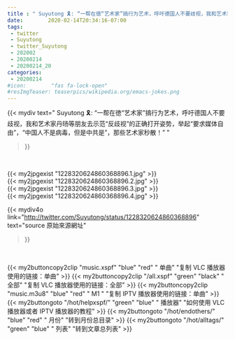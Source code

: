 ```yaml
---
title : " Suyutong 🎗️: “一帮在徳“艺术家”搞行为艺术，呼吁德国人不要歧视，我和艺术家丹旸等朋友去示范“反歧视”的正确打开姿势，举起“要求媒体自由”，“中国人不是病毒，但是中共是”，那些艺术家秒散！”  "
date:        2020-02-14T20:34:16-07:00
tags:
 - twitter
 - Suyutong
 - twitter_Suyutong
 - 202002
 - 20200214
 - 20200214_20
categories:
 - 20200214
#icon:        "fas fa-lock-open"
#resImgTeaser: teaserpics/wikipedia.org/emacs-jokes.png
---
```


{{< mydiv text=" Suyutong 🎗️: “一帮在徳“艺术家”搞行为艺术，呼吁德国人不要歧视，我和艺术家丹旸等朋友去示范“反歧视”的正确打开姿势，举起“要求媒体自由”，“中国人不是病毒，但是中共是”，那些艺术家秒散！”  "
>}}
<br>


 {{< my2jpgexist "1228320624860368896.1.jpg" >}}<br>  {{< my2jpgexist "1228320624860368896.2.jpg" >}}<br>  {{< my2jpgexist "1228320624860368896.3.jpg" >}}<br>  {{< my2jpgexist "1228320624860368896.4.jpg" >}}<br> 



{{< mydiv4o link="http://twitter.com/Suyutong/status/1228320624860368896"
text="source 原始來源網址"
>}}


<br>



{{< my2buttoncopy2clip "music.xspf"        "blue"   "red"    " 单曲"  "复制 VLC 播放器使用的链接：单曲" >}} {{< my2buttoncopy2clip "/all.xspf"         "green"  "black"  " 全部"  "复制 VLC 播放器使用的链接：全部" >}} {{< my2buttoncopy2clip "music.m3u8"        "blue"   "red"    " M1 "    "复制 IPTV 播放器使用的链接：单曲" >}} {{< my2buttongoto      "/hot/helpxspf/"    "green"  "blue"   " 播放器" "如何使用 VLC 播放器或者 IPTV 播放器的教程" >}} {{< my2buttongoto      "/hot/endothers/"   "blue"   "red"    " 月份"   "转到月份总目录" >}} {{< my2buttongoto      "/hot/alltags/"     "green"  "blue"   " 列表"   "转到文章总列表" >}} 
